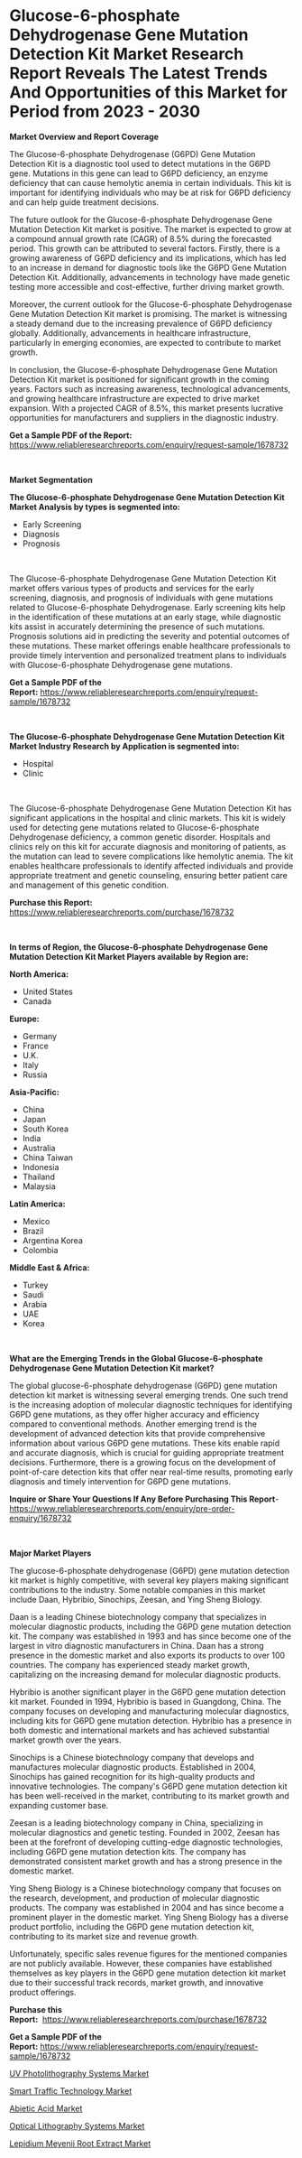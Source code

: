 <p><h1>Glucose-6-phosphate Dehydrogenase Gene Mutation Detection Kit Market Research Report Reveals The Latest Trends And Opportunities of this Market for Period from 2023 - 2030</h1></p><p><strong>Market Overview and Report Coverage</strong></p>
<p><p>The Glucose-6-phosphate Dehydrogenase (G6PD) Gene Mutation Detection Kit is a diagnostic tool used to detect mutations in the G6PD gene. Mutations in this gene can lead to G6PD deficiency, an enzyme deficiency that can cause hemolytic anemia in certain individuals. This kit is important for identifying individuals who may be at risk for G6PD deficiency and can help guide treatment decisions.</p><p>The future outlook for the Glucose-6-phosphate Dehydrogenase Gene Mutation Detection Kit market is positive. The market is expected to grow at a compound annual growth rate (CAGR) of 8.5% during the forecasted period. This growth can be attributed to several factors. Firstly, there is a growing awareness of G6PD deficiency and its implications, which has led to an increase in demand for diagnostic tools like the G6PD Gene Mutation Detection Kit. Additionally, advancements in technology have made genetic testing more accessible and cost-effective, further driving market growth.</p><p>Moreover, the current outlook for the Glucose-6-phosphate Dehydrogenase Gene Mutation Detection Kit market is promising. The market is witnessing a steady demand due to the increasing prevalence of G6PD deficiency globally. Additionally, advancements in healthcare infrastructure, particularly in emerging economies, are expected to contribute to market growth.</p><p>In conclusion, the Glucose-6-phosphate Dehydrogenase Gene Mutation Detection Kit market is positioned for significant growth in the coming years. Factors such as increasing awareness, technological advancements, and growing healthcare infrastructure are expected to drive market expansion. With a projected CAGR of 8.5%, this market presents lucrative opportunities for manufacturers and suppliers in the diagnostic industry.</p></p>
<p><strong>Get a Sample PDF of the Report:</strong> <a href="https://www.reliableresearchreports.com/enquiry/request-sample/1678732">https://www.reliableresearchreports.com/enquiry/request-sample/1678732</a></p>
<p>&nbsp;</p>
<p><strong>Market Segmentation</strong></p>
<p><strong>The Glucose-6-phosphate Dehydrogenase Gene Mutation Detection Kit Market Analysis by types is segmented into:</strong></p>
<p><ul><li>Early Screening</li><li>Diagnosis</li><li>Prognosis</li></ul></p>
<p>&nbsp;</p>
<p><p>The Glucose-6-phosphate Dehydrogenase Gene Mutation Detection Kit market offers various types of products and services for the early screening, diagnosis, and prognosis of individuals with gene mutations related to Glucose-6-phosphate Dehydrogenase. Early screening kits help in the identification of these mutations at an early stage, while diagnostic kits assist in accurately determining the presence of such mutations. Prognosis solutions aid in predicting the severity and potential outcomes of these mutations. These market offerings enable healthcare professionals to provide timely intervention and personalized treatment plans to individuals with Glucose-6-phosphate Dehydrogenase gene mutations.</p></p>
<p><strong>Get a Sample PDF of the Report:</strong>&nbsp;<a href="https://www.reliableresearchreports.com/enquiry/request-sample/1678732">https://www.reliableresearchreports.com/enquiry/request-sample/1678732</a></p>
<p>&nbsp;</p>
<p><strong>The Glucose-6-phosphate Dehydrogenase Gene Mutation Detection Kit Market Industry Research by Application is segmented into:</strong></p>
<p><ul><li>Hospital</li><li>Clinic</li></ul></p>
<p>&nbsp;</p>
<p><p>The Glucose-6-phosphate Dehydrogenase Gene Mutation Detection Kit has significant applications in the hospital and clinic markets. This kit is widely used for detecting gene mutations related to Glucose-6-phosphate Dehydrogenase deficiency, a common genetic disorder. Hospitals and clinics rely on this kit for accurate diagnosis and monitoring of patients, as the mutation can lead to severe complications like hemolytic anemia. The kit enables healthcare professionals to identify affected individuals and provide appropriate treatment and genetic counseling, ensuring better patient care and management of this genetic condition.</p></p>
<p><strong>Purchase this Report:</strong>&nbsp; <a href="https://www.reliableresearchreports.com/purchase/1678732">https://www.reliableresearchreports.com/purchase/1678732</a></p>
<p>&nbsp;</p>
<p><strong>In terms of Region, the Glucose-6-phosphate Dehydrogenase Gene Mutation Detection Kit Market Players available by Region are:</strong></p>
<p>
    <p> <strong> North America: </strong>
        <ul>
            <li>United States</li>
            <li>Canada</li>
        </ul>
        </p> 
    <p> <strong> Europe: </strong>
        <ul>
            <li>Germany</li>
            <li>France</li>
            <li>U.K.</li>
            <li>Italy</li>
            <li>Russia</li>
        </ul>
        </p> 
    <p> <strong> Asia-Pacific: </strong>
        <ul>
            <li>China</li>
            <li>Japan</li>
            <li>South Korea</li>
            <li>India</li>
            <li>Australia</li>
            <li>China Taiwan</li>
            <li>Indonesia</li>
            <li>Thailand</li>
            <li>Malaysia</li>
        </ul>
        </p> 
    <p> <strong> Latin America: </strong>
        <ul>
            <li>Mexico</li>
            <li>Brazil</li>
            <li>Argentina Korea</li>
            <li>Colombia</li>
        </ul>
        </p> 
    <p> <strong> Middle East & Africa: </strong>
        <ul>
            <li>Turkey</li>
            <li>Saudi</li>
            <li>Arabia</li>
            <li>UAE</li>
            <li>Korea</li>
        </ul>
    </p>
    </p>
<p>&nbsp;</p>
<p><strong>What are the Emerging Trends in the Global Glucose-6-phosphate Dehydrogenase Gene Mutation Detection Kit market?</strong></p>
<p><p>The global glucose-6-phosphate dehydrogenase (G6PD) gene mutation detection kit market is witnessing several emerging trends. One such trend is the increasing adoption of molecular diagnostic techniques for identifying G6PD gene mutations, as they offer higher accuracy and efficiency compared to conventional methods. Another emerging trend is the development of advanced detection kits that provide comprehensive information about various G6PD gene mutations. These kits enable rapid and accurate diagnosis, which is crucial for guiding appropriate treatment decisions. Furthermore, there is a growing focus on the development of point-of-care detection kits that offer near real-time results, promoting early diagnosis and timely intervention for G6PD gene mutations.</p></p>
<p><strong>Inquire or Share Your Questions If Any Before Purchasing This Report</strong>- <a href="https://www.reliableresearchreports.com/enquiry/pre-order-enquiry/1678732">https://www.reliableresearchreports.com/enquiry/pre-order-enquiry/1678732</a></p>
<p>&nbsp;</p>
<p><strong>Major Market Players</strong></p>
<p><p>The glucose-6-phosphate dehydrogenase (G6PD) gene mutation detection kit market is highly competitive, with several key players making significant contributions to the industry. Some notable companies in this market include Daan, Hybribio, Sinochips, Zeesan, and Ying Sheng Biology.</p><p>Daan is a leading Chinese biotechnology company that specializes in molecular diagnostic products, including the G6PD gene mutation detection kit. The company was established in 1993 and has since become one of the largest in vitro diagnostic manufacturers in China. Daan has a strong presence in the domestic market and also exports its products to over 100 countries. The company has experienced steady market growth, capitalizing on the increasing demand for molecular diagnostic products.</p><p>Hybribio is another significant player in the G6PD gene mutation detection kit market. Founded in 1994, Hybribio is based in Guangdong, China. The company focuses on developing and manufacturing molecular diagnostics, including kits for G6PD gene mutation detection. Hybribio has a presence in both domestic and international markets and has achieved substantial market growth over the years.</p><p>Sinochips is a Chinese biotechnology company that develops and manufactures molecular diagnostic products. Established in 2004, Sinochips has gained recognition for its high-quality products and innovative technologies. The company's G6PD gene mutation detection kit has been well-received in the market, contributing to its market growth and expanding customer base.</p><p>Zeesan is a leading biotechnology company in China, specializing in molecular diagnostics and genetic testing. Founded in 2002, Zeesan has been at the forefront of developing cutting-edge diagnostic technologies, including G6PD gene mutation detection kits. The company has demonstrated consistent market growth and has a strong presence in the domestic market.</p><p>Ying Sheng Biology is a Chinese biotechnology company that focuses on the research, development, and production of molecular diagnostic products. The company was established in 2004 and has since become a prominent player in the domestic market. Ying Sheng Biology has a diverse product portfolio, including the G6PD gene mutation detection kit, contributing to its market size and revenue growth.</p><p>Unfortunately, specific sales revenue figures for the mentioned companies are not publicly available. However, these companies have established themselves as key players in the G6PD gene mutation detection kit market due to their successful track records, market growth, and innovative product offerings.</p></p>
<p><strong>Purchase this Report:</strong>&nbsp;&nbsp;<a href="https://www.reliableresearchreports.com/purchase/1678732">https://www.reliableresearchreports.com/purchase/1678732</a></p>
<p></p>
<p><strong>Get a Sample PDF of the Report:</strong>&nbsp;<a href="https://www.reliableresearchreports.com/enquiry/request-sample/1678732">https://www.reliableresearchreports.com/enquiry/request-sample/1678732</a></p>
<p><p><a href="https://www.linkedin.com/pulse/uv-photolithography-systems-market-size-share-global-analysis/">UV Photolithography Systems Market</a></p><p><a href="https://www.linkedin.com/pulse/smart-traffic-technology-market-research-report-unlocks/">Smart Traffic Technology Market</a></p><p><a href="https://medium.com/@walkersipes1943/abietic-acid-market-size-growth-forecast-2023-2030-c2465a202dad">Abietic Acid Market</a></p><p><a href="https://www.linkedin.com/pulse/optical-lithography-systems-market-size-share-amp/">Optical Lithography Systems Market</a></p><p><a href="https://medium.com/@juliusadams1991/lepidium-meyenii-root-extract-market-size-growth-forecast-2023-2030-5f2144293613">Lepidium Meyenii Root Extract Market</a></p></p>